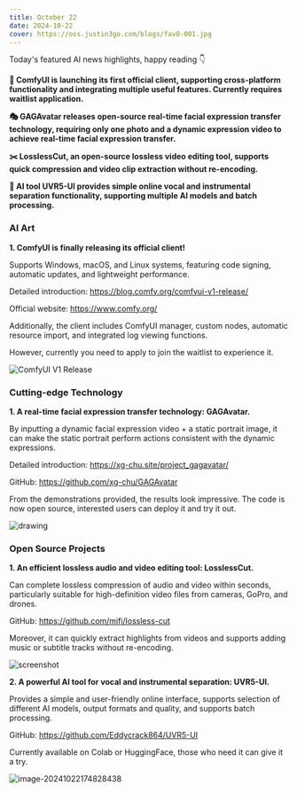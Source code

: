 ```yaml
---
title: October 22
date: 2024-10-22
cover: https://oss.justin3go.com/blogs/fav0-001.jpg
---
```


Today's featured AI news highlights, happy reading 👇

**🎨 ComfyUI is launching its first official client, supporting cross-platform functionality and integrating multiple useful features. Currently requires waitlist application.**

**🎭 GAGAvatar releases open-source real-time facial expression transfer technology, requiring only one photo and a dynamic expression video to achieve real-time facial expression transfer.**

**✂️ LosslessCut, an open-source lossless video editing tool, supports quick compression and video clip extraction without re-encoding.**

**🎵 AI tool UVR5-UI provides simple online vocal and instrumental separation functionality, supporting multiple AI models and batch processing.**


### AI Art

**1. ComfyUI is finally releasing its official client!**

Supports Windows, macOS, and Linux systems, featuring code signing, automatic updates, and lightweight performance.

Detailed introduction: https://blog.comfy.org/comfyui-v1-release/

Official website: https://www.comfy.org/

Additionally, the client includes ComfyUI manager, custom nodes, automatic resource import, and integrated log viewing functions.

However, currently you need to apply to join the waitlist to experience it.

![ComfyUI V1 Release](https://cdn.jsdelivr.net/gh/freelander/oss@master/ai-daily/2024-10-22/ComfyUI%20V1%20Release.gif)


### Cutting-edge Technology

**1. A real-time facial expression transfer technology: GAGAvatar.**

By inputting a dynamic facial expression video + a static portrait image, it can make the static portrait perform actions consistent with the dynamic expressions.

Detailed introduction: https://xg-chu.site/project_gagavatar/

GitHub: https://github.com/xg-chu/GAGAvatar

From the demonstrations provided, the results look impressive. The code is now open source, interested users can deploy it and try it out.

![drawing](https://cdn.jsdelivr.net/gh/freelander/oss@master/ai-daily/2024-10-22/teaser.gif)


### Open Source Projects

**1. An efficient lossless audio and video editing tool: LosslessCut.**

Can complete lossless compression of audio and video within seconds, particularly suitable for high-definition video files from cameras, GoPro, and drones.

GitHub: https://github.com/mifi/lossless-cut

Moreover, it can quickly extract highlights from videos and supports adding music or subtitle tracks without re-encoding.

![screenshot](https://cdn.jsdelivr.net/gh/freelander/oss@master/ai-daily/2024-10-22/main_screenshot-20241022174532426.jpg)


**2. A powerful AI tool for vocal and instrumental separation: UVR5-UI.**

Provides a simple and user-friendly online interface, supports selection of different AI models, output formats and quality, and supports batch processing.

GitHub: https://github.com/Eddycrack864/UVR5-UI

Currently available on Colab or HuggingFace, those who need it can give it a try.

![image-20241022174828438](https://cdn.jsdelivr.net/gh/freelander/oss@master/ai-daily/2024-10-22/image-20241022174828438.png)
